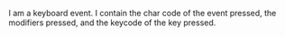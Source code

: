 I am a keyboard event. I contain the char code of the event pressed, the modifiers pressed, and the keycode of the key pressed.